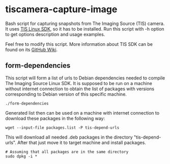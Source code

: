 # tiscamera-capture-image

Bash script for capturing snapshots from The Imaging Source (TIS) camera. It uses [TIS Linux SDK](https://github.com/TheImagingSource/tiscamera), so it has to be installed. Run this script with -h option to get options description and usage examples.

Feel free to modify this script. More information about TIS SDK can be found on its [GitHub Wiki](https://github.com/TheImagingSource/tiscamera/wiki).

## form-dependencies

This script will form a list of urls to Debian dependencies needed to compile The Imaging Source Linux SDK. It is supposed to be run on a machine without internet connection to obtain the list of packages with versions corresponding to Debian version of this specific machine. 

```
./form-dependencies
```

Generated list then can be used on a machine with internet connection to download these packages in the following way:

```
wget --input-file packages.list -P tis-depend-urls
```

This will download all needed .deb packages in the directory "tis-depend-urls". After that just move it to target machine and install packages.

```
# Assuming that all packages are in the same directory
sudo dpkg -i *
```
